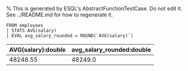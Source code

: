 % This is generated by ESQL's AbstractFunctionTestCase. Do not edit it. See ../README.md for how to regenerate it.

```esql
FROM employees
| STATS AVG(salary)
| EVAL avg_salary_rounded = ROUND(`AVG(salary)`)
```

| AVG(salary):double | avg_salary_rounded:double |
| --- | --- |
| 48248.55 | 48249.0 |

